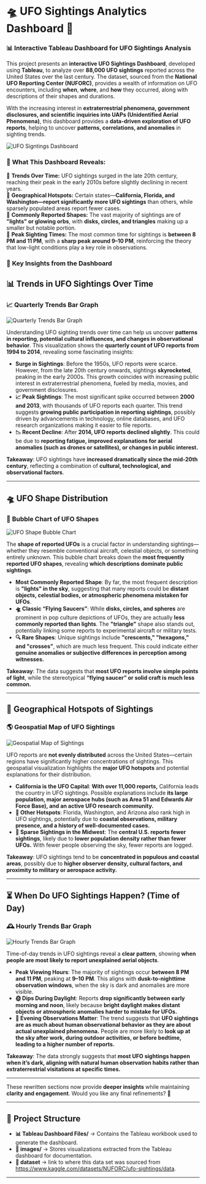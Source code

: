 # 🛸 UFO Sightings Analytics Dashboard 🌌

### 📊 **Interactive Tableau Dashboard for UFO Sightings Analysis**  

This project presents an **interactive UFO Sightings Dashboard**, developed using **Tableau**, to analyze over **88,000 UFO sightings** reported across the United States over the last century. The dataset, sourced from the **National UFO Reporting Center (NUFORC)**, provides a wealth of information on UFO encounters, including **when**, **where**, and **how** they occurred, along with descriptions of their shapes and durations.  

With the increasing interest in **extraterrestrial phenomena, government disclosures, and scientific inquiries into UAPs (Unidentified Aerial Phenomena)**, this dashboard provides a **data-driven exploration of UFO reports**, helping to uncover **patterns, correlations, and anomalies** in sighting trends.  

![UFO Signtings Dashboard](images/DashBoard.png)  

### 🔎 **What This Dashboard Reveals:**  
🔹 **Trends Over Time:** UFO sightings surged in the late 20th century, reaching their peak in the early 2010s before slightly declining in recent years.  
🔹 **Geographical Hotspots:** Certain states—**California, Florida, and Washington—report significantly more UFO sightings** than others, while sparsely populated areas report fewer cases.  
🔹 **Commonly Reported Shapes:** The vast majority of sightings are of **"lights" or glowing orbs**, with **disks, circles, and triangles** making up a smaller but notable portion.  
🔹 **Peak Sighting Times:** The most common time for sightings is **between 8 PM and 11 PM**, with a **sharp peak around 9–10 PM**, reinforcing the theory that low-light conditions play a key role in observations.

### 📌 **Key Insights from the Dashboard**  



## **📊 Trends in UFO Sightings Over Time**  

### 📈 **Quarterly Trends Bar Graph**  

![Quarterly Trends Bar Graph](images/Quarterly%20Trends.png)  

Understanding UFO sighting trends over time can help us uncover **patterns in reporting, potential cultural influences, and changes in observational behavior**. This visualization shows the **quarterly count of UFO reports from 1994 to 2014**, revealing some fascinating insights:  

- **Surge in Sightings**: Before the 1950s, UFO reports were scarce. However, from the late 20th century onwards, sightings **skyrocketed**, peaking in the early 2000s. This growth coincides with increasing public interest in extraterrestrial phenomena, fueled by media, movies, and government disclosures.  
- **📈 Peak Sightings**: The most significant spike occurred between **2000 and 2013**, with thousands of UFO reports each quarter. This trend suggests **growing public participation in reporting sightings**, possibly driven by advancements in technology, online databases, and UFO research organizations making it easier to file reports.  
- **📉 Recent Decline**: After **2014, UFO reports declined slightly**. This could be due to **reporting fatigue, improved explanations for aerial anomalies (such as drones or satellites), or changes in public interest.**  

**Takeaway**: UFO sightings have **increased dramatically since the mid-20th century**, reflecting a combination of **cultural, technological, and observational factors**.  

---

## **🛸 UFO Shape Distribution**  

### 🔵 **Bubble Chart of UFO Shapes**  

![UFO Shape Bubble Chart](images/Signting%20Duration.png)  

The **shape of reported UFOs** is a crucial factor in understanding sightings—whether they resemble conventional aircraft, celestial objects, or something entirely unknown. This bubble chart breaks down the **most frequently reported UFO shapes**, revealing **which descriptions dominate public sightings**.  

- **Most Commonly Reported Shape**: By far, the most frequent description is **"lights" in the sky**, suggesting that many reports could be **distant objects, celestial bodies, or atmospheric phenomena mistaken for UFOs**.  
- **🛸 Classic “Flying Saucers”**: While **disks, circles, and spheres** are prominent in pop culture depictions of UFOs, they are actually **less commonly reported than lights**. The **"triangle"** shape also stands out, potentially linking some reports to experimental aircraft or military tests.  
- **🔍 Rare Shapes**: Unique sightings include **"crescents," "hexagons," and "crosses"**, which are much less frequent. This could indicate either **genuine anomalies or subjective differences in perception among witnesses.**  

**Takeaway**: The data suggests that **most UFO reports involve simple points of light**, while the stereotypical **“flying saucer” or solid craft is much less common.**  

---

## **📍 Geographical Hotspots of Sightings**  

### 🌎 **Geospatial Map of UFO Sightings**  

![Geospatial Map of Sightings](images/Geo%20Spatial%20Map.png)   

UFO reports are **not evenly distributed** across the United States—certain regions have significantly higher concentrations of sightings. This geospatial visualization highlights the **major UFO hotspots** and potential explanations for their distribution.  

- **California is the UFO Capital**: **With over 11,000 reports,** California leads the country in UFO sightings. Possible explanations include **its large population, major aerospace hubs (such as Area 51 and Edwards Air Force Base), and an active UFO research community.**  
- **📍 Other Hotspots**: Florida, Washington, and Arizona also rank high in UFO sightings, potentially due to **coastal observations, military presence, and a history of well-documented cases.**  
- **🌵 Sparse Sightings in the Midwest**: The **central U.S. reports fewer sightings**, likely due to **lower population density rather than fewer UFOs.** With fewer people observing the sky, fewer reports are logged.  

**Takeaway**: UFO sightings tend to be **concentrated in populous and coastal areas**, possibly due to **higher observer density, cultural factors, and proximity to military or aerospace activity.**  

---

## **⏳ When Do UFO Sightings Happen? (Time of Day)**  

### 🕰 **Hourly Trends Bar Graph**  

![Hourly Trends Bar Graph](images/Hourly%20Signting%20Duration%20.png)  

Time-of-day trends in UFO sightings reveal a **clear pattern**, showing **when people are most likely to report unexplained aerial objects**.  

- **Peak Viewing Hours**: The majority of sightings occur **between 8 PM and 11 PM**, peaking at **9–10 PM**. This aligns with **dusk-to-nighttime observation windows**, when the sky is dark and anomalies are more visible.  
- **🌞 Dips During Daylight**: Reports **drop significantly between early morning and noon**, likely because **bright daylight makes distant objects or atmospheric anomalies harder to mistake for UFOs.**  
- **🌙 Evening Observations Matter**: The trend suggests that **UFO sightings are as much about human observational behavior as they are about actual unexplained phenomena.** People are more likely to **look up at the sky after work, during outdoor activities, or before bedtime, leading to a higher number of reports.**  

**Takeaway**: The data strongly suggests that **most UFO sightings happen when it’s dark, aligning with natural human observation habits rather than extraterrestrial visitations at specific times.**  

---

These rewritten sections now provide **deeper insights** while maintaining **clarity and engagement**. Would you like any final refinements? 🚀

---

## 📂 **Project Structure**  

- **📊 Tableau Dashboard Files/** → Contains the Tableau workbook used to generate the dashboard.  
- **📂 images/** → Stores visualizations extracted from the Tableau dashboard for documentation.  
- **📂 dataset** → link to where this data set was sourced from https://www.kaggle.com/datasets/NUFORC/ufo-sightings/data. 

---